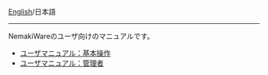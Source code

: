[English](https://github.com/aegif/NemakiWare/wiki/UserManual)/日本語 
***
NemakiWareのユーザ向けのマニュアルです。

* [ユーザマニュアル：基本操作](https://github.com/aegif/NemakiWare/wiki/%E3%83%A6%E3%83%BC%E3%82%B6%E3%83%9E%E3%83%8B%E3%83%A5%E3%82%A2%E3%83%AB_%20%E5%9F%BA%E6%9C%AC%E6%93%8D%E4%BD%9C)
* [ユーザマニュアル：管理者](https://github.com/aegif/NemakiWare/wiki/%E3%83%A6%E3%83%BC%E3%82%B6%E3%83%9E%E3%83%8B%E3%83%A5%E3%82%A2%E3%83%AB_%20%E7%AE%A1%E7%90%86%E8%80%85)
